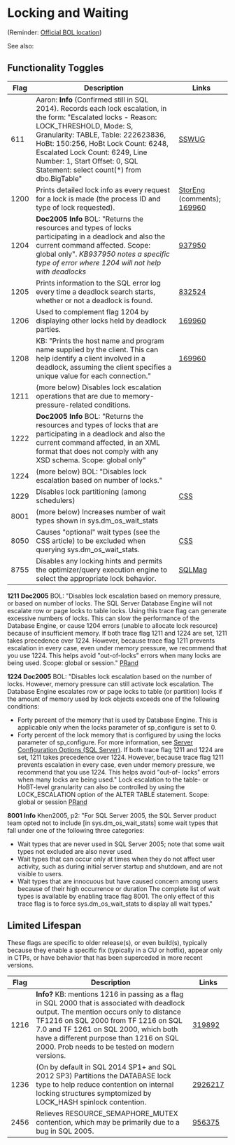 # Locking and Waiting

(Reminder: [Official BOL location](http://technet.microsoft.com/en-us/library/ms188396.aspx))

See also: 


## Functionality Toggles

| Flag | Description | Links |
| ---------- | ----------- | -------- |
| 611 | Aaron: **Info** (Confirmed still in SQL 2014). Records each lock escalation, in the form: "Escalated locks - Reason: LOCK_THRESHOLD, Mode: S, Granularity: TABLE, Table: 222623836, HoBt: 150:256, HoBt Lock Count: 6248, Escalated Lock Count: 6249, Line Number: 1, Start Offset: 0, SQL Statement: select count(*) from dbo.BigTable" | [SSWUG](http://www.sswug.org/articles/viewarticle.aspx?id=undocumented_sql_server_2005_trace_flags-27595) | 
| 1200 | Prints detailed lock info as every request for a lock is made (the process ID and type of lock requested). | [StorEng](http://blogs.msdn.com/b/sqlserverstorageengine/archive/2008/03/30/sql-server-table-variable-vs-local-temporary-table.aspx) (comments); [169960](http://support.microsoft.com/kb/169960/en-us) | 
| 1204 | **Doc2005** **Info** BOL: "Returns the resources and types of locks participating in a deadlock and also the current command affected. Scope: global only". *KB937950 notes a specific type of error where 1204 will not help with deadlocks*  | [937950](http://support.microsoft.com/kb/937950/en-us) | 
| 1205 | Prints information to the SQL error log every time a deadlock search starts, whether or not a deadlock is found. | [832524](http://support.microsoft.com/kb/832524) | 
| 1206 | Used to complement flag 1204 by displaying other locks held by deadlock parties. | [169960](http://support.microsoft.com/kb/169960/en-us) | 
| 1208 | KB: "Prints the host name and program name supplied by the client. This can help identify a client involved in a deadlock, assuming the client specifies a unique value for each connection." | [169960](http://support.microsoft.com/kb/169960/en-us) | 
| 1211 | (more below) Disables lock escalation operations that are due to memory-pressure-related conditions. | | 
| 1222 | **Doc2005** **Info** BOL: "Returns the resources and types of locks that are participating in a deadlock and also the current command affected, in an XML format that does not comply with any XSD schema. Scope: global only" | | 
| 1224 | (more below) BOL: "Disables lock escalation based on number of locks." | | 
| 1229 | Disables lock partitioning (among schedulers) | [CSS](http://blogs.msdn.com/b/psssql/archive/2012/08/31/strange-sch-s-sch-m-deadlock-on-machines-with-16-or-more-schedulers.aspx) | 
| 8001 | (more below) Increases number of wait types shown in sys.dm_os_wait_stats | | 
| 8050 | Causes "optional" wait types (see the CSS article) to be excluded when querying sys.dm_os_wait_stats. | [CSS](http://blogs.msdn.com/b/psssql/archive/2009/11/03/the-sql-server-wait-type-repository.aspx) | 
| 8755 | Disables any locking hints and permits the optimizer/query execution engine to select the appropriate lock behavior. | [SQLMag](http://sqlmag.com/sql-server/investigating-trace-flags) |


**1211** **Doc2005** BOL: "Disables lock escalation based on memory pressure, or based on number of locks. The SQL Server Database Engine will not escalate row or page 
locks to table locks. Using this trace flag can generate excessive numbers of locks. This can slow the performance of the Database Engine, or cause 1204 errors 
(unable to allocate lock resource) because of insufficient memory. If both trace flag 1211 and 1224 are set, 1211 takes precedence over 1224. However, because trace flag 
1211 prevents escalation in every case, even under memory pressure, we recommend that you use 1224. This helps avoid "out-of-locks" errors when many locks are being used. 
Scope: global or session."	[PRand](http://www.sqlskills.com/blogs/paul/a-sql-server-dba-myth-a-day-2330-lock-escalation/)


**1224** **Doc2005** BOL: "Disables lock escalation based on the number of locks. However, memory pressure can still activate lock escalation. 
The Database Engine escalates row or page locks to table (or partition) locks if the amount of memory used by lock objects exceeds one of the following conditions:
-	Forty percent of the memory that is used by Database Engine. This is applicable only when the locks parameter of sp_configure is set to 0.
-	Forty percent of the lock memory that is configured by using the locks parameter of sp_configure. For more information, see [Server Configuration Options (SQL Server)](http://technet.microsoft.com/en-us/library/ms189631.aspx).
If both trace flag 1211 and 1224 are set, 1211 takes precedence over 1224. However, because trace flag 1211 prevents escalation in every case, even under memory pressure, 
we recommend that you use 1224. This helps avoid "out-of- locks" errors when many locks are being used."
Lock escalation to the table- or HoBT-level granularity can also be controlled by using the LOCK_ESCALATION option of the ALTER TABLE statement. Scope: global or session
[PRand](http://www.sqlskills.com/blogs/paul/a-sql-server-dba-myth-a-day-2330-lock-escalation/)


**8001** **Info** Khen2005, p2: "For SQL Server 2005, the SQL Server product team opted not to include [in sys.dm_os_wait_stats] some wait types that fall under one of 
the following three categories:
-	Wait types that are never used in SQL Server 2005; note that some wait types not excluded are also never used.
-	Wait types that can occur only at times when they do not affect user activity, such as during initial server startup and shutdown, and are not visible to users.
-	Wait types that are innocuous but have caused concern among users because of their high occurrence or duration
The complete list of wait types is available by enabling trace flag 8001. The only effect of this trace flag is to force sys.dm_os_wait_stats to display all wait types."



## Limited Lifespan
These flags are specific to older release(s), or even build(s), typically because they enable a specific fix (typically in a CU or hotfix), appear only in CTPs, 
or have behavior that has been superceded in more recent versions.

| Flag | Description | Links |
| ---------- | ----------- | -------- |
| 1216 | **Info?** KB: mentions 1216 in passing as a flag in SQL 2000 that is associated with deadlock output. The mention occurs only to distance TF1216 on SQL 2000 from TF 1216 on SQL 7.0 and TF 1261 on SQL 2000, which both have a different purpose than 1216 on SQL 2000. Prob needs to be tested on modern versions. | [319892](http://support.microsoft.com/kb/319892) | 
| 1236 | (On by default in SQL 2014 SP1+ and SQL 2012 SP3) Partitions the DATABASE lock type to help reduce contention on internal locking structures symptomized by LOCK_HASH spinlock contention. | [2926217](http://support.microsoft.com/kb/2926217) | 
| 2456 | Relieves RESOURCE_SEMAPHORE_MUTEX contention, which may be primarily due to a bug in SQL 2005. | [956375](http://support.microsoft.com/kb/956375/en-us) | 
